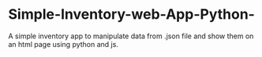 # Simple-Inventory-web-App-Python-
A simple inventory app to manipulate data from .json file and show them on an html page using python and js.
